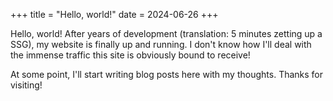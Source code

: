 +++
title = "Hello, world!"
date = 2024-06-26
+++

Hello, world! After years of development (translation: 5 minutes zetting up a SSG), my website is finally up and running. I don't know how I'll deal with the immense traffic this site is obviously bound to receive!

At some point, I'll start writing blog posts here with my thoughts. Thanks for visiting!
